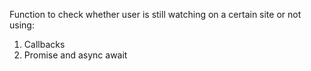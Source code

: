 Function to check whether user is still watching on a certain site or not using:
1. Callbacks
2. Promise and async await
